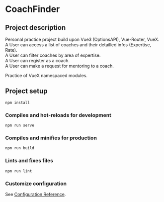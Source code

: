 # CoachFinder

## Project description

Personal practice project build upon Vue3 (OptionsAPI), Vue-Router, VueX. </br>
A User can access a list of coaches and their detailled infos (Expertise, Rate). </br>
A User can filter coaches by area of expertise. </br>
A User can register as a coach. </br>
A User can make a request for mentoring to a coach. </br>

Practice of VueX namespaced modules.

## Project setup

```
npm install
```

### Compiles and hot-reloads for development

```
npm run serve
```

### Compiles and minifies for production

```
npm run build
```

### Lints and fixes files

```
npm run lint
```

### Customize configuration

See [Configuration Reference](https://cli.vuejs.org/config/).
